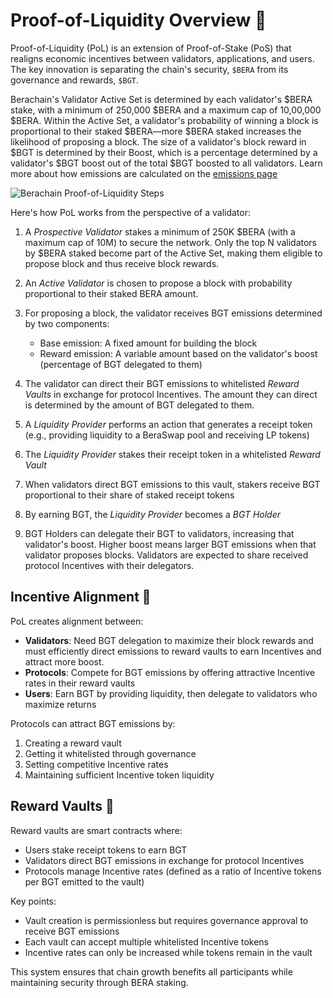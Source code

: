 # Proof-of-Liquidity Overview 📓

Proof-of-Liquidity (PoL) is an extension of Proof-of-Stake (PoS) that realigns economic incentives between validators, applications, and users. The key innovation is separating the chain's security, `$BERA` from its governance and rewards, `$BGT`.

Berachain's Validator Active Set is determined by each validator's $BERA stake, with a minimum of 250,000 $BERA and a maximum cap of 10,00,000 $BERA. Within the Active Set, a validator's probability of winning a block is proportional to their staked $BERA—more $BERA staked increases the likelihood of proposing a block. The size of a validator's block reward in $BGT is determined by their Boost, which is a percentage determined by a validator's $BGT boost out of the total $BGT boosted to all validators. Learn more about how emissions are calculated on the [emissions page](./bgtmath.md)

![Berachain Proof-of-Liquidity Steps](/assets/proof-of-liquidity-steps.png)

Here's how PoL works from the perspective of a validator:

1. A _Prospective Validator_ stakes a minimum of 250K $BERA (with a maximum cap of 10M) to secure the network. Only the top N validators by $BERA staked become part of the Active Set, making them eligible to propose block and thus receive block rewards.

2. An _Active Validator_ is chosen to propose a block with probability proportional to their staked BERA amount.

3. For proposing a block, the validator receives BGT emissions determined by two components:

   - Base emission: A fixed amount for building the block
   - Reward emission: A variable amount based on the validator's boost (percentage of BGT delegated to them)

4. The validator can direct their BGT emissions to whitelisted _Reward Vaults_ in exchange for protocol Incentives. The amount they can direct is determined by the amount of BGT delegated to them.

5. A _Liquidity Provider_ performs an action that generates a receipt token (e.g., providing liquidity to a BeraSwap pool and receiving LP tokens)

6. The _Liquidity Provider_ stakes their receipt token in a whitelisted _Reward Vault_

7. When validators direct BGT emissions to this vault, stakers receive BGT proportional to their share of staked receipt tokens

8. By earning BGT, the _Liquidity Provider_ becomes a _BGT Holder_

9. BGT Holders can delegate their BGT to validators, increasing that validator's boost. Higher boost means larger BGT emissions when that validator proposes blocks. Validators are expected to share received protocol Incentives with their delegators.

## Incentive Alignment 🤝

PoL creates alignment between:

- **Validators**: Need BGT delegation to maximize their block rewards and must efficiently direct emissions to reward vaults to earn Incentives and attract more boost.
- **Protocols**: Compete for BGT emissions by offering attractive Incentive rates in their reward vaults
- **Users**: Earn BGT by providing liquidity, then delegate to validators who maximize returns

Protocols can attract BGT emissions by:

1. Creating a reward vault
2. Getting it whitelisted through governance
3. Setting competitive Incentive rates
4. Maintaining sufficient Incentive token liquidity

## Reward Vaults 🏦

Reward vaults are smart contracts where:

- Users stake receipt tokens to earn BGT
- Validators direct BGT emissions in exchange for protocol Incentives
- Protocols manage Incentive rates (defined as a ratio of Incentive tokens per BGT emitted to the vault)

Key points:

- Vault creation is permissionless but requires governance approval to receive BGT emissions
- Each vault can accept multiple whitelisted Incentive tokens
- Incentive rates can only be increased while tokens remain in the vault

This system ensures that chain growth benefits all participants while maintaining security through BERA staking.
